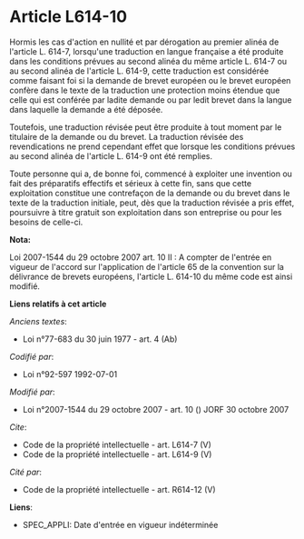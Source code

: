 # Article L614-10

Hormis les cas d'action en nullité et par dérogation au premier alinéa de l'article L. 614-7, lorsqu'une traduction en langue
française a été produite dans les conditions prévues au second alinéa du même article L. 614-7 ou au second alinéa de
l'article L. 614-9, cette traduction est considérée comme faisant foi si la demande de brevet européen ou le brevet européen
confère dans le texte de la traduction une protection moins étendue que celle qui est conférée par ladite demande ou par
ledit brevet dans la langue dans laquelle la demande a été déposée. 

Toutefois, une traduction révisée peut être produite à tout moment par le titulaire de la demande ou du brevet. La traduction
révisée des revendications ne prend cependant effet que lorsque les conditions prévues au second alinéa de l'article L. 614-9
ont été remplies. 

Toute personne qui a, de bonne foi, commencé à exploiter une invention ou fait des préparatifs effectifs et sérieux à cette
fin, sans que cette exploitation constitue une contrefaçon de la demande ou du brevet dans le texte de la traduction
initiale, peut, dès que la traduction révisée a pris effet, poursuivre à titre gratuit son exploitation dans son entreprise
ou pour les besoins de celle-ci.

**Nota:**

Loi 2007-1544 du 29 octobre 2007 art. 10 II : A compter de l'entrée en vigueur de l'accord sur l'application de l'article 65
de la convention sur la délivrance de brevets européens, l'article L. 614-10 du même code est ainsi modifié.

**Liens relatifs à cet article**

_Anciens textes_:

  - Loi n°77-683 du 30 juin 1977 - art. 4 (Ab)

_Codifié par_:

  - Loi n°92-597 1992-07-01

_Modifié par_:

  - Loi n°2007-1544 du 29 octobre 2007 - art. 10 () JORF 30 octobre 2007

_Cite_:

  - Code de la propriété intellectuelle - art. L614-7 (V)
  - Code de la propriété intellectuelle - art. L614-9 (V)

_Cité par_:

  - Code de la propriété intellectuelle - art. R614-12 (V)

**Liens**:

  - SPEC_APPLI: Date d'entrée en vigueur indéterminée
